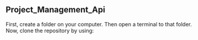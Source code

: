 ## Project_Management_Api

First, create a folder on your computer. Then open a terminal to that folder.
Now, clone the repository by using:
``` sh git clone https://github.com/yourusername/my_drf_project.git 
